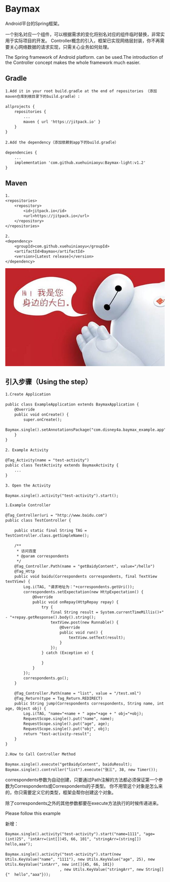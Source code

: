 # Baymax
Android平台的Spring框架。

一个别名对应一个组件，可以根据需求的变化将别名对应的组件临时替换，非常实用于实际项目的开发。
Controller概念的引入，框架已实现网络层封装，你不再需要关心网络数据的请求实现，只需关心业务如何处理。

The Spring framework of Android platform.
can be used.The introduction of the Controller concept makes the whole framework much easier.

## Gradle

```
1.Add it in your root build.gradle at the end of repositories （添加maven仓库到根目录下的build.gradle）:

allprojects {
	repositories {
		...
		maven { url 'https://jitpack.io' }
	}
}

2.Add the dependency（添加依赖到app下的build.gradle）

dependencies {
	...
	implementation 'com.github.xuehuiniaoyu:Baymax-light:v1.2'
}

```

## Maven

```
1.
<repositories>
	<repository>
	    <id>jitpack.io</id>
	    <url>https://jitpack.io</url>
	</repository>
</repositories>

2.
<dependency>
    <groupId>com.github.xuehuiniaoyu</groupId>
    <artifactId>Baymax</artifactId>
    <version>[Latest release]</version>
</dependency>

```

![Screenshot](hello.jpg)


## 引入步骤（Using the step）

```
1.Create Application

public class ExampleApplication extends BaymaxApplication {
    @Override
    public void onCreate() {
        super.onCreate();
        Baymax.single().setAnnotationsPackage("com.disney4a.baymax_example.app").play();
    }
}

2. Example Activity

@Tag_Activity(name = "test-activity")
public class TestActivity extends BaymaxActivity {
	...
}

3. Open the Activity

Baymax.single().activity("test-activity").start();

```



```
1.Example Controller

@Tag_Controller(uri = "http://www.baidu.com")
public class TestController {

    public static final String TAG = TestController.class.getSimpleName();

    /**
     * 访问百度
     * @param correspondents
     */
    @Tag_Controller.Path(name = "getBaidyContent", value="/hello")
    @Tag_Http
    public void baidu(Correspondents correspondents, final TextView textView) {
    	Log.i(TAG, "请求地址为："+correspondents.getUri());
        correspondents.setExpectation(new HttpExpectation() {
            @Override
            public void onRepay(HttpRepay repay) {
                try {
                    final String result = System.currentTimeMillis()+" - "+repay.getResponse().body().string();
                    textView.post(new Runnable() {
                        @Override
                        public void run() {
                            textView.setText(result);
                        }
                    });
                } catch (Exception e) {

                }
            }
        });
        correspondents.go();
    }

    @Tag_Controller.Path(name = "list", value = "/test.xml")
    @Tag_Return(type = Tag_Return.REDIRECT)
    public String jump(Correspondents correspondents, String name, int age, Object obj) {
        Log.i(TAG, "name="+name + " age="+age + " obj="+obj);
        RequestScope.single().put("name", name);
        RequestScope.single().put("age", age);
        RequestScope.single().put("obj", obj);
        return "test-activity-result";
    }
}

2.How to Call Controller Method

Baymax.single().execute("getBaidyContent", baiduResult);
Baymax.single().controller("list").execute("张三", 38, new Timer());

```

correspondents参数为自动创建，只要通过Path注解的方法都必须保证第一个参数为Correspondents或Correspondents的子类型。
你不用管这个对象是怎么来的，你只需要定义它的类型，框架会帮你创建这个对象。

除了correspondents之外的其他参数都要在execute方法执行的时候传递进来。


Please follow this example


新增：

```
Baymax.single().activity("test-activity").start("name=1111", "age=(int)25", "intArr=(int[])45, 66, 101", "stringArr=(string[])  hello,aaa");

Baymax.single().activity("test-activity").start(new Utils.KeyValue("name", "1111"), new Utils.KeyValue("age", 25), new Utils.KeyValue("intArr", new int[]{45, 66, 101})
                        , new Utils.KeyValue("stringArr", new String[]{"  hello","aaa"}));

```
